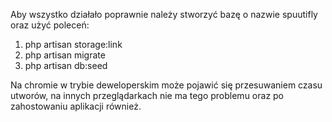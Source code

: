 Aby wszystko działało poprawnie należy stworzyć bazę o nazwie spuutifly oraz użyć poleceń:
1. php artisan storage:link
2. php artisan migrate
3. php artisan db:seed

 Na chromie w trybie deweloperskim może pojawić się przesuwaniem czasu utworów, na innych przeglądarkach nie ma tego problemu oraz po zahostowaniu aplikacji również.
